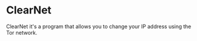 # ClearNet
ClearNet it's a program that allows you to change your IP address using the Tor network.

